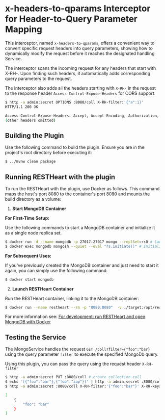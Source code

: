 # x-headers-to-qparams Interceptor for Header-to-Query Parameter Mapping

This interceptor, named `x-headers-to-qparams`, offers a convenient way to convert specific request headers into query parameters, showing how to dynamically modify the request before it reaches the designated handling Service.

The interceptor scans the incoming request for any headers that start with X-RH-. Upon finding such headers, it automatically adds corresponding query parameters to the request.

The interceptor also adds all the headers starting with `X-RH-` in the request to the response header `Access-Control-Expose-Headers` for CORS support.

```bash
$ http -a admin:secret OPTIONS :8080/coll X-RH-filter:'{"a":1}'
HTTP/1.1 200 OK

Access-Control-Expose-Headers: Accept, Accept-Encoding, Authorization, Content-Length, Content-Type, Host, If-Match, Origin, X-Requested-With, User-Agent, No-Auth-Challenge,X-RH-filter <----
(other headers omitted)
```

## Building the Plugin

Use the following command to build the plugin. Ensure you are in the project's root directory before executing it:

```bash
$ ../mvnw clean package
```

## Running RESTHeart with the plugin

To run the RESTHeart with the plugin, use Docker as follows. This command maps the host's port 8080 to the container's port 8080 and mounts the build directory as a volume:

1) **Start MongoDB Container**

**For First-Time Setup:**

Use the following commands to start a MongoDB container and initialize it as a single node replica set.

```bash
$ docker run -d --name mongodb -p 27017:27017 mongo --replSet=rs0 # Launch a MongoDB container
$ docker exec mongodb mongosh --quiet --eval "rs.initiate()" # Initialize the MongoDB instance to work as a single node replica set
```

**For Subsequent Uses:**

If you've previously created the MongoDB container and just need to start it again, you can simply use the following command:

```bash
$ docker start mongodb
```

2) **Launch RESTHeart Container**

Run the RESTHeart container, linking it to the MongoDB container:

```bash
$ docker run --name restheart --rm -p "8080:8080"  -v ./target:/opt/restheart/plugins/custom softinstigate/restheart:latest
```

For more information see: [For development: run RESTHeart and open MongoDB with Docker](https://restheart.org/docs/setup-with-docker#for-development-run-restheart-and-open-mongodb-with-docker)

## Testing the Service

The MongoService handles the request `GET /coll?filter={"foo":"bar}` using the query parameter `filter` to execute the specified MongoDb query.

Using this plugin, you can pass the query using the request header `X-RH-filter`

```bash
$ http -a admin:secret PUT :8080/coll # create collection coll
$ echo '[{"foo":"bar"},{"foo":"zap"}]' | http -a admin:secret :8080/coll # create two documents
$ http -a admin:secret :8080/coll X-RH-filter:'{"foo":"bar"}' X-RH-keys:'{"foo":1,"_id":0}' # get filtering via x-rh-filter and projecting via x-rh-keys headers

[
    {
        "foo": "bar"
    }
]
```
